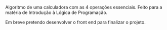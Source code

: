 Algoritmo de uma calculadora com as 4 operações essenciais. Feito para a matéria de Introdução à Lógica de Programação.

Em breve pretendo desenvolver o front end para finalizar o projeto.
